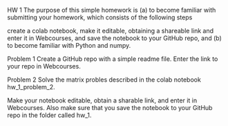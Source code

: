 HW 1
The purpose of this simple homework is (a) to become familiar with submitting your homework, which consists of the following steps

create a colab notebook,
make it editable,
obtaining a shareable link and enter it in Webcourses, and
save the notebook to your GitHub repo,
and (b) to become familiar with Python and numpy.

Problem 1
Create a GitHub repo with a simple readme file. Enter the link to your repo in Webcourses.

Problem 2
Solve the matrix probles described in the colab notebook hw_1_problem_2.

Make your notebook editable, obtain a sharable link, and enter it in Webcourses. Also make sure that you save the notebook to your GitHub repo in the folder called hw_1.
